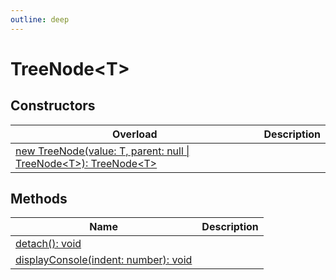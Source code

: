 ```yaml
---
outline: deep
---
```


# ****TreeNode&lt;T&gt;****

## **Constructors**

| Overload                                                                                                                                                                  | Description |
| ------------------------------------------------------------------------------------------------------------------------------------------------------------------------- | ----------- |
| [new TreeNode&lpar;value&colon; T&comma; parent&colon; null &vert; TreeNode&lt;T&gt;&rpar;&colon; TreeNode&lt;T&gt;](/data-structures/TreeNode/constructors/constructors) |             |

## **Methods**

| Name                                                                                                           | Description |
| -------------------------------------------------------------------------------------------------------------- | ----------- |
| [detach&lpar;&rpar;&colon; void](/data-structures/TreeNode/methods/detach)                                     |             |
| [displayConsole&lpar;indent&colon; number&rpar;&colon; void](/data-structures/TreeNode/methods/displayConsole) |             |

